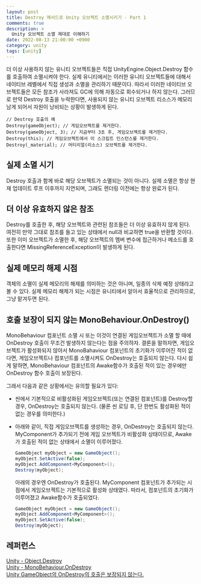 ```yaml
---
layout: post
title: Destroy 메서드로 Unity 오브젝트 소멸시키기 - Part 1
comments: true
description: >
  Unity 오브젝트 소멸 제대로 이해하기
date: 2022-08-13 21:00:00 +0900
category: unity
tags: [unity]
---
```

더 이상 사용하지 않는 유니티 오브젝트들은 직접 UnityEngine.Object.Destroy 함수를 호출하여 소멸시켜야 한다. 실제 유니티에서는 이러한 유니티 오브젝트들에 대해서 네이티브 레벨에서 직접 생성과 소멸을 관리하기 때문이다. 따라서 이러한 네이티브 오브젝트들은 모든 참조가 사라져도 GC에 의해 자동으로 회수되거나 하지 않는다. 그러므로 만약 Destroy 호출을 누락한다면, 사용되지 않는 유니티 오브젝트 리소스가 메모리 남게 되어서 자원이 낭비되는 상황이 발생하게 된다. 

```
// Destroy 호출의 예
Destroy(gameObject); // 게임오브젝트를 제거한다.
Destroy(gameObject, 3); // 지금부터 3초 후, 게임오브젝트를 제거한다.
Destroy(this); // 게임오브젝트에서 이 스크립트 인스턴스를 제거한다.
Destroy(_material); // 머티리얼(리소스) 오브젝트를 제거한다.
```

## 실제 소멸 시기
Destroy 호출과 함께 바로 해당 오브젝트가 소멸되는 것이 아니다. 실제 소멸은 항상 현재 업데이트 루프 이후까지 지연되며, 그래도 렌더링 이전에는 항상 완료가 된다.

## 더 이상 유효하지 않은 참조
Destroy를 호출한 후, 해당 오브젝트와 관련된 참조들은 더 이상 유효하지 않게 된다. 여전히 만약 그대로 참조를 들고 있는 상태에서 null과 비교하면 true을 반환할 것이다. 또한 이미 오브젝트가 소멸한 후, 해당 오브젝트의 멤버 변수에 접근하거나 메소드를 호출한다면 MissingReferenceException이 발생하게 된다.

## 실제 메모리 해제 시점
객체의 소멸이 실제 메모리의 해제를 의미하는 것은 아니며, 일종의 삭제 예정 상태라고 볼 수 있다. 실제 메모리 해제가 되는 시점은 유니티에서 알아서 효율적으로 관리하므로, 그냥 맡겨두면 된다.

## 호출 보장이 되지 않는 MonoBehaviour.OnDestroy()
MonoBehaviour 컴포넌트 소멸 시 또는 이것이 연결된 게임오브젝트가 소멸 할 때에 OnDestroy 호출이 무조건 발생하지 않는다는 점을 주의하자. 결론을 말하자면, 게임오브젝트가 활성화되지 않아서 MonoBahaviour 컴포넌트의 초기화가 이루어진 적이 없다면, 게임오브젝트나 컴포넌트를 소멸시켜도 OnDestroy는 호출되지 않는다. 다시 쉽게 말하면, MonoBehaviour 컴포넌트의 Awake함수가 호출된 적이 있는 경우에만 OnDestroy 함수 호출이 보장된다.

그래서 다음과 같은 상황에서는 유의할 필요가 있다:

- 씬에서 기본적으로 비활성화된 게임오브젝트(또는 연결된 컴포넌트)를 Destroy할 경우, OnDestroy는 호출되지 않는다. (물론 씬 로딩 후, 단 한번도 활성화된 적이 없는 경우를 의미한다.)
- 아래와 같이, 직접 게임오브젝트를 생성하는 경우, OnDestroy는 호출되지 않는다. MyComponent가 추가되기 전에 게임 오브젝트가 비활성화 상태이므로, Awake가 호출된 적이 없는 상태에서 소멸이 이루어졌다.    
    ```csharp
    GameObject myObject = new GameObject();
    myObject.SetActive(false);
    myObject.AddComponent<MyComponent>();
    Destroy(myObject);
    ```
    아래의 경우엔 OnDestroy가 호출된다. MyComponent 컴포넌트가 추가되는 시점에서 게임오브젝트는 기본적으로 활성화 상태였다. 따라서, 컴포넌트의 초기화가 이루어졌고 Awake함수가 호출되었다.
    
    ```csharp
    GameObject myObject = new GameObject();
    myObject.AddComponent<MyComponent>();
    myObject.SetActive(false);
    Destroy(myObject);
    ```
## 레퍼런스
[Unity - Object.Destroy](https://docs.unity3d.com/ScriptReference/Object.Destroy.html)  
[Unity - MonoBehaviour.OnDestroy](https://docs.unity3d.com/ScriptReference/MonoBehaviour.OnDestroy.html)  
[Unity GameObject의 OnDestroy의 호출은 보장되지 않는다.](https://mentum.tistory.com/621) 
